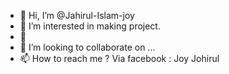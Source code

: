 - 👋 Hi, I’m @Jahirul-Islam-joy
- 👀 I’m interested in making project.
- 🌱 
- 💞️ I’m looking to collaborate on ...
- 📫 How to reach me ? Via facebook : Joy Johirul

<!---
Jahirul-Islam-joy/Jahirul-Islam-joy is a ✨ special ✨ repository because its `README.md` (this file) appears on your GitHub profile.
You can click the Preview link to take a look at your changes.
--->
